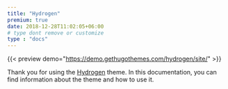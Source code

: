 ```yaml
---
title: "Hydrogen"
premium: true
date: 2018-12-28T11:02:05+06:00 
# type dont remove or customize
type : "docs"
---
```


{{< preview demo="https://demo.gethugothemes.com/hydrogen/site/" >}}

Thank you for using the [Hydrogen](https://github.com/statichunt/hydrogen-hugo/) theme. In this documentation, you can find information about the theme and how to use it.